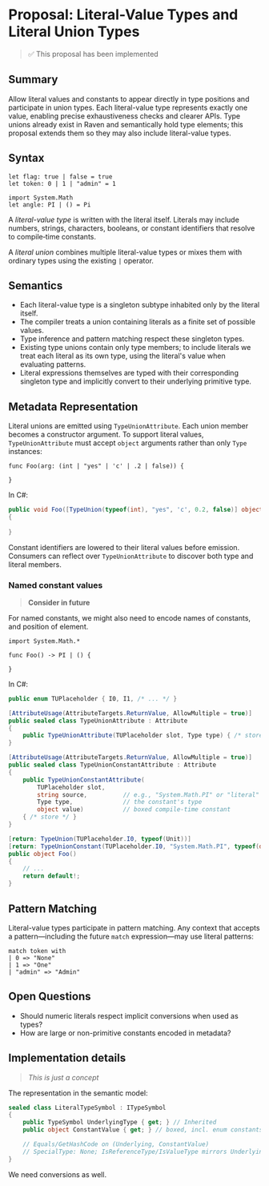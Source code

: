 # Proposal: Literal-Value Types and Literal Union Types

> ✅ This proposal has been implemented

## Summary
Allow literal values and constants to appear directly in type positions and participate in union types. Each literal-value type represents exactly one value, enabling precise exhaustiveness checks and clearer APIs. Type unions already exist in Raven and semantically hold type elements; this proposal extends them so they may also include literal-value types.

## Syntax
```raven
let flag: true | false = true
let token: 0 | 1 | "admin" = 1

import System.Math
let angle: PI | () = Pi
```

A *literal-value type* is written with the literal itself. Literals may include numbers, strings, characters, booleans, or constant identifiers that resolve to compile‑time constants.

A *literal union* combines multiple literal-value types or mixes them with ordinary types using the existing `|` operator.

## Semantics
- Each literal-value type is a singleton subtype inhabited only by the literal itself.
- The compiler treats a union containing literals as a finite set of possible values.
- Type inference and pattern matching respect these singleton types.
- Existing type unions contain only type members; to include literals we treat each literal as its own type, using the literal's value when evaluating patterns.
- Literal expressions themselves are typed with their corresponding singleton type and implicitly convert to their underlying primitive type.

## Metadata Representation
Literal unions are emitted using `TypeUnionAttribute`. Each union member becomes a constructor argument. To support literal values, `TypeUnionAttribute` must accept `object` arguments rather than only `Type` instances:

```raven
func Foo(arg: (int | "yes" | 'c' | .2 | false)) {

}
```

In C#:

```csharp
public void Foo([TypeUnion(typeof(int), "yes", 'c', 0.2, false)] object arg) 
{
    
}
```

Constant identifiers are lowered to their literal values before emission. Consumers can reflect over `TypeUnionAttribute` to discover both type and literal members.

### Named constant values

> **Consider in future**

For named constants, we might also need to encode names of constants, and position of element.

```raven
import System.Math.*

func Foo() -> PI | () {
    
}
```

In C#:

```csharp
public enum TUPlaceholder { I0, I1, /* ... */ }

[AttributeUsage(AttributeTargets.ReturnValue, AllowMultiple = true)]
public sealed class TypeUnionAttribute : Attribute
{
    public TypeUnionAttribute(TUPlaceholder slot, Type type) { /* store */ }
}

[AttributeUsage(AttributeTargets.ReturnValue, AllowMultiple = true)]
public sealed class TypeUnionConstantAttribute : Attribute
{
    public TypeUnionConstantAttribute(
        TUPlaceholder slot,
        string source,          // e.g., "System.Math.PI" or "literal"
        Type type,              // the constant's type
        object value)           // boxed compile-time constant
    { /* store */ }
}

[return: TypeUnion(TUPlaceholder.I0, typeof(Unit))]
[return: TypeUnionConstant(TUPlaceholder.I0, "System.Math.PI", typeof(double), 3.1415926535897931)]
public object Foo()
{
    // ...
    return default!;
}
```

## Pattern Matching
Literal-value types participate in pattern matching. Any context that accepts a pattern—including the future `match` expression—may use literal patterns:

```raven
match token with
| 0 => "None"
| 1 => "One"
| "admin" => "Admin"
```

## Open Questions
- Should numeric literals respect implicit conversions when used as types?
- How are large or non-primitive constants encoded in metadata?

## Implementation details

>*This is just a concept*

The representation in the semantic model:

```csharp
sealed class LiteralTypeSymbol : ITypeSymbol
{
    public TypeSymbol UnderlyingType { get; } // Inherited
    public object ConstantValue { get; } // boxed, incl. enum constants

    // Equals/GetHashCode on (Underlying, ConstantValue)
    // SpecialType: None; IsReferenceType/IsValueType mirrors Underlying
}
```

We need conversions as well.